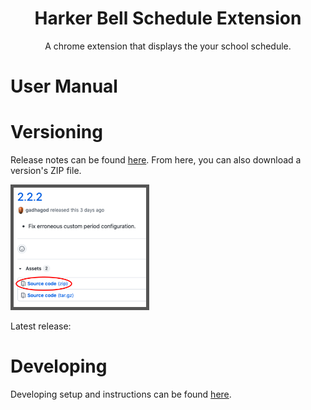 <script>
    const markdownConverter = new showdown.Converter();
    const req = new XMLHttpRequest();
    req.onreadystatechange = function() {
        if(this.readyState === 4 && this.status === 200) {
            let latestRelease = JSON.parse(this.responseText);
            document.getElementById("release_notes").innerHTML += `<br> <blockquote><b><a href="${latestRelease.html_url}">${latestRelease.tag_name}</a></b><br>${markdownConverter.makeHtml(latestRelease.body)}</blockquote>`;
        }
    };
    req.open("GET", "https://api.github.com/repos/gadhagod/bell-schedule-extension/releases/latest", true);
    req.send();
</script>

<center>
    <h1><b>Harker Bell Schedule Extension</b></h1>
    A chrome extension that displays the your school schedule.<br>
</center>

[](docs/features.md ':include')

# User Manual
[](docs/user-manual/installing-the-extension.md ':include')

[](docs/user-manual/custom-periods.md ':include')

[](docs/user-manual/other-schedules.md ':include')

[](docs/user-manual/schedule-variants.md ':include')

[](docs/user-manual/days-off.md ':include')

[](docs/user-manual/installing-a-new-version.md ':include')

# Versioning

Release notes can be found [here](https://github.com/gadhagod/bell-schedule-extension/releases). From here, you can also download a version's ZIP file.

<img src="docs/img/src-code.png" style="border: 5px solid #555" length="42%" width="42%">

<p id="release_notes">Latest release: </p>

# Developing
Developing setup and instructions can be found [here](https://github.com/gadhagod/bell-schedule-extension/blob/master/developing.md).